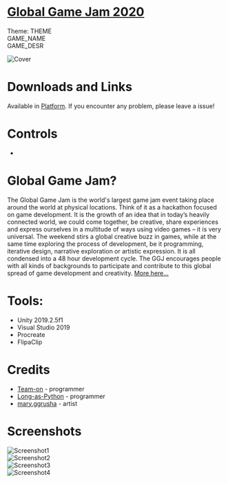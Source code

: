 # [Global Game Jam 2020](https://globalgamejam.org/)
Theme: THEME  
GAME_NAME  
GAME_DESR  

![Cover](Screenshots/Cover.jpg)

# Downloads and Links
Available in [Platform](LINK). If you encounter any problem, please leave a issue! 

# Controls
 * 

# Global Game Jam?
The Global Game Jam is the world's largest game jam event taking place around the world at physical locations. Think of it as a hackathon focused on game development. It is the growth of an idea that in today’s heavily connected world, we could come together, be creative, share experiences and express ourselves in a multitude of ways using video games – it is very universal. The weekend stirs a global creative buzz in games, while at the same time exploring the process of development, be it programming, iterative design, narrative exploration or artistic expression. It is all condensed into a 48 hour development cycle. The GGJ encourages people with all kinds of backgrounds to participate and contribute to this global spread of game development and creativity. [More here...](https://globalgamejam.org/about)

# Tools:
 * Unity 2019.2.5f1
 * Visual Studio 2019
 * Procreate
 * FlipaClip

# Credits
 * [Team-on](https://github.com/Team-on) - programmer
 * [Long-as-Python](https://github.com/Long-as-Python) - programmer
 * [mary.ggrusha](https://www.instagram.com/ggrusha_art/) - artist

# Screenshots
![Screenshot1](Screenshots/1.jpg)  
![Screenshot2](Screenshots/2.jpg)  
![Screenshot3](Screenshots/3.jpg)  
![Screenshot4](Screenshots/5.jpg)